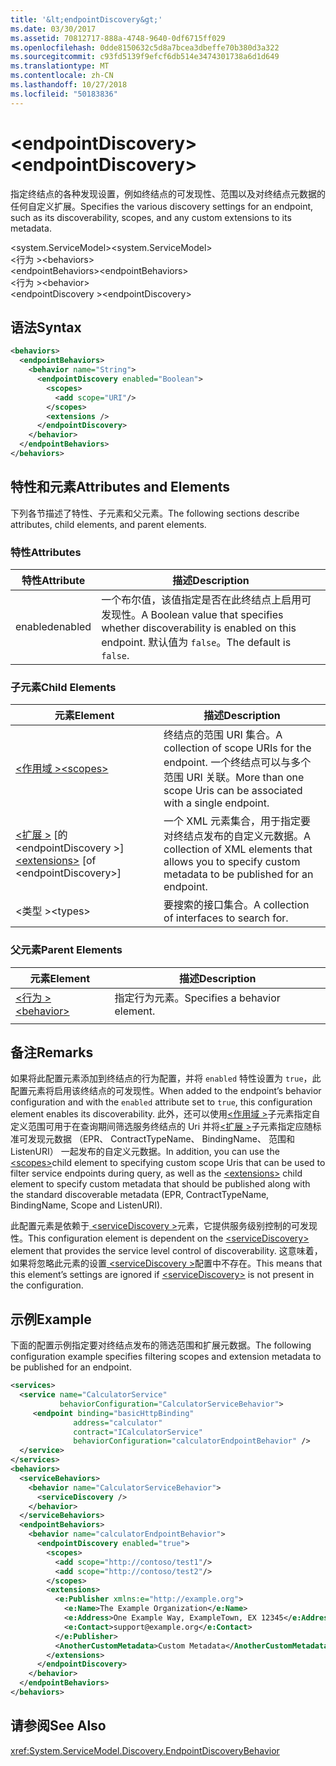 ```yaml
---
title: '&lt;endpointDiscovery&gt;'
ms.date: 03/30/2017
ms.assetid: 70812717-888a-4748-9640-0df6715ff029
ms.openlocfilehash: 0dde8150632c5d8a7bcea3dbeffe70b380d3a322
ms.sourcegitcommit: c93fd5139f9efcf6db514e3474301738a6d1d649
ms.translationtype: MT
ms.contentlocale: zh-CN
ms.lasthandoff: 10/27/2018
ms.locfileid: "50183836"
---
```

# <a name="ltendpointdiscoverygt"></a><span data-ttu-id="022be-102">&lt;endpointDiscovery&gt;</span><span class="sxs-lookup"><span data-stu-id="022be-102">&lt;endpointDiscovery&gt;</span></span>
<span data-ttu-id="022be-103">指定终结点的各种发现设置，例如终结点的可发现性、范围以及对终结点元数据的任何自定义扩展。</span><span class="sxs-lookup"><span data-stu-id="022be-103">Specifies the various discovery settings for an endpoint, such as its discoverability, scopes, and any custom extensions to its metadata.</span></span>  
  
<span data-ttu-id="022be-104">\<system.ServiceModel></span><span class="sxs-lookup"><span data-stu-id="022be-104">\<system.ServiceModel></span></span>  
<span data-ttu-id="022be-105">\<行为 ></span><span class="sxs-lookup"><span data-stu-id="022be-105">\<behaviors></span></span>  
<span data-ttu-id="022be-106">\<endpointBehaviors></span><span class="sxs-lookup"><span data-stu-id="022be-106">\<endpointBehaviors></span></span>  
<span data-ttu-id="022be-107">\<行为 ></span><span class="sxs-lookup"><span data-stu-id="022be-107">\<behavior></span></span>  
<span data-ttu-id="022be-108">\<endpointDiscovery ></span><span class="sxs-lookup"><span data-stu-id="022be-108">\<endpointDiscovery></span></span>  
  
## <a name="syntax"></a><span data-ttu-id="022be-109">语法</span><span class="sxs-lookup"><span data-stu-id="022be-109">Syntax</span></span>  
  
```xml  
<behaviors>
  <endpointBehaviors>
    <behavior name="String">
      <endpointDiscovery enabled="Boolean">
        <scopes>
          <add scope="URI"/>
        </scopes>
        <extensions />
      </endpointDiscovery>
    </behavior>
  </endpointBehaviors>
</behaviors>  
```  
  
## <a name="attributes-and-elements"></a><span data-ttu-id="022be-110">特性和元素</span><span class="sxs-lookup"><span data-stu-id="022be-110">Attributes and Elements</span></span>  
 <span data-ttu-id="022be-111">下列各节描述了特性、子元素和父元素。</span><span class="sxs-lookup"><span data-stu-id="022be-111">The following sections describe attributes, child elements, and parent elements.</span></span>  
  
### <a name="attributes"></a><span data-ttu-id="022be-112">特性</span><span class="sxs-lookup"><span data-stu-id="022be-112">Attributes</span></span>  
  
|<span data-ttu-id="022be-113">特性</span><span class="sxs-lookup"><span data-stu-id="022be-113">Attribute</span></span>|<span data-ttu-id="022be-114">描述</span><span class="sxs-lookup"><span data-stu-id="022be-114">Description</span></span>|  
|---------------|-----------------|  
|<span data-ttu-id="022be-115">enabled</span><span class="sxs-lookup"><span data-stu-id="022be-115">enabled</span></span>|<span data-ttu-id="022be-116">一个布尔值，该值指定是否在此终结点上启用可发现性。</span><span class="sxs-lookup"><span data-stu-id="022be-116">A Boolean value that specifies whether discoverability is enabled on this endpoint.</span></span> <span data-ttu-id="022be-117">默认值为 `false`。</span><span class="sxs-lookup"><span data-stu-id="022be-117">The default is `false`.</span></span>|  
  
### <a name="child-elements"></a><span data-ttu-id="022be-118">子元素</span><span class="sxs-lookup"><span data-stu-id="022be-118">Child Elements</span></span>  
  
|<span data-ttu-id="022be-119">元素</span><span class="sxs-lookup"><span data-stu-id="022be-119">Element</span></span>|<span data-ttu-id="022be-120">描述</span><span class="sxs-lookup"><span data-stu-id="022be-120">Description</span></span>|  
|-------------|-----------------|  
|[<span data-ttu-id="022be-121">\<作用域 ></span><span class="sxs-lookup"><span data-stu-id="022be-121">\<scopes></span></span>](../../../../../docs/framework/configure-apps/file-schema/wcf/scopes.md)|<span data-ttu-id="022be-122">终结点的范围 URI 集合。</span><span class="sxs-lookup"><span data-stu-id="022be-122">A collection of scope URIs for the endpoint.</span></span> <span data-ttu-id="022be-123">一个终结点可以与多个范围 URI 关联。</span><span class="sxs-lookup"><span data-stu-id="022be-123">More than one scope Uris can be associated with a single endpoint.</span></span>|  
|<span data-ttu-id="022be-124">[\<扩展 >](../../../../../docs/framework/configure-apps/file-schema/wcf/extensions.md) [的\<endpointDiscovery >]</span><span class="sxs-lookup"><span data-stu-id="022be-124">[\<extensions>](../../../../../docs/framework/configure-apps/file-schema/wcf/extensions.md) [of \<endpointDiscovery>]</span></span>|<span data-ttu-id="022be-125">一个 XML 元素集合，用于指定要对终结点发布的自定义元数据。</span><span class="sxs-lookup"><span data-stu-id="022be-125">A collection of XML elements that allows you to specify custom metadata to be published for an endpoint.</span></span>|  
|<span data-ttu-id="022be-126">\<类型 ></span><span class="sxs-lookup"><span data-stu-id="022be-126">\<types></span></span>|<span data-ttu-id="022be-127">要搜索的接口集合。</span><span class="sxs-lookup"><span data-stu-id="022be-127">A collection of interfaces to search for.</span></span>|  
  
### <a name="parent-elements"></a><span data-ttu-id="022be-128">父元素</span><span class="sxs-lookup"><span data-stu-id="022be-128">Parent Elements</span></span>  
  
|<span data-ttu-id="022be-129">元素</span><span class="sxs-lookup"><span data-stu-id="022be-129">Element</span></span>|<span data-ttu-id="022be-130">描述</span><span class="sxs-lookup"><span data-stu-id="022be-130">Description</span></span>|  
|-------------|-----------------|  
|[<span data-ttu-id="022be-131">\<行为 ></span><span class="sxs-lookup"><span data-stu-id="022be-131">\<behavior></span></span>](../../../../../docs/framework/configure-apps/file-schema/wcf/behavior-of-endpointbehaviors.md)|<span data-ttu-id="022be-132">指定行为元素。</span><span class="sxs-lookup"><span data-stu-id="022be-132">Specifies a behavior element.</span></span>|  
|||  
  
## <a name="remarks"></a><span data-ttu-id="022be-133">备注</span><span class="sxs-lookup"><span data-stu-id="022be-133">Remarks</span></span>  
 <span data-ttu-id="022be-134">如果将此配置元素添加到终结点的行为配置，并将 `enabled` 特性设置为 `true`，此配置元素将启用该终结点的可发现性。</span><span class="sxs-lookup"><span data-stu-id="022be-134">When added to the endpoint’s behavior configuration and with the `enabled` attribute set to `true`, this configuration element enables its discoverability.</span></span> <span data-ttu-id="022be-135">此外，还可以使用[\<作用域 >](../../../../../docs/framework/configure-apps/file-schema/wcf/scopes.md)子元素指定自定义范围可用于在查询期间筛选服务终结点的 Uri 并将[\<扩展 >](../../../../../docs/framework/configure-apps/file-schema/wcf/extensions.md)子元素指定应随标准可发现元数据 （EPR、 ContractTypeName、 BindingName、 范围和 ListenURI） 一起发布的自定义元数据。</span><span class="sxs-lookup"><span data-stu-id="022be-135">In addition, you can use the [\<scopes>](../../../../../docs/framework/configure-apps/file-schema/wcf/scopes.md)child element to specifying custom scope Uris that can be used to filter service endpoints during query, as well as the [\<extensions>](../../../../../docs/framework/configure-apps/file-schema/wcf/extensions.md) child element to specify custom metadata that should be published along with the standard discoverable metadata (EPR, ContractTypeName, BindingName, Scope and ListenURI).</span></span>  
  
 <span data-ttu-id="022be-136">此配置元素是依赖于[ \<serviceDiscovery >](../../../../../docs/framework/configure-apps/file-schema/wcf/servicediscovery.md)元素，它提供服务级别控制的可发现性。</span><span class="sxs-lookup"><span data-stu-id="022be-136">This configuration element is dependent on the [\<serviceDiscovery>](../../../../../docs/framework/configure-apps/file-schema/wcf/servicediscovery.md) element that provides the service level control of discoverability.</span></span> <span data-ttu-id="022be-137">这意味着，如果将忽略此元素的设置[ \<serviceDiscovery >](../../../../../docs/framework/configure-apps/file-schema/wcf/servicediscovery.md)配置中不存在。</span><span class="sxs-lookup"><span data-stu-id="022be-137">This means that this element’s settings are ignored if [\<serviceDiscovery>](../../../../../docs/framework/configure-apps/file-schema/wcf/servicediscovery.md) is not present in the configuration.</span></span>  
  
## <a name="example"></a><span data-ttu-id="022be-138">示例</span><span class="sxs-lookup"><span data-stu-id="022be-138">Example</span></span>  
 <span data-ttu-id="022be-139">下面的配置示例指定要对终结点发布的筛选范围和扩展元数据。</span><span class="sxs-lookup"><span data-stu-id="022be-139">The following configuration example specifies filtering scopes and extension metadata to be published for an endpoint.</span></span>  
  
```xml  
<services>  
  <service name="CalculatorService"  
           behaviorConfiguration="CalculatorServiceBehavior">  
     <endpoint binding="basicHttpBinding"  
              address="calculator"  
              contract="ICalculatorService"  
              behaviorConfiguration="calculatorEndpointBehavior" />  
  </service>  
</services>  
<behaviors>  
  <serviceBehaviors>  
    <behavior name="CalculatorServiceBehavior">  
      <serviceDiscovery />  
    </behavior>  
  </serviceBehaviors>  
  <endpointBehaviors>  
    <behavior name="calculatorEndpointBehavior">  
      <endpointDiscovery enabled="true">  
        <scopes>  
          <add scope="http://contoso/test1"/>  
          <add scope="http://contoso/test2"/>  
        </scopes>  
        <extensions>  
          <e:Publisher xmlns:e="http://example.org">  
            <e:Name>The Example Organization</e:Name>  
            <e:Address>One Example Way, ExampleTown, EX 12345</e:Address>  
            <e:Contact>support@example.org</e:Contact>  
          </e:Publisher>  
          <AnotherCustomMetadata>Custom Metadata</AnotherCustomMetadata>  
        </extensions>  
      </endpointDiscovery>  
    </behavior>  
  </endpointBehaviors>  
</behaviors>  
```  
  
## <a name="see-also"></a><span data-ttu-id="022be-140">请参阅</span><span class="sxs-lookup"><span data-stu-id="022be-140">See Also</span></span>  
 <xref:System.ServiceModel.Discovery.EndpointDiscoveryBehavior>
